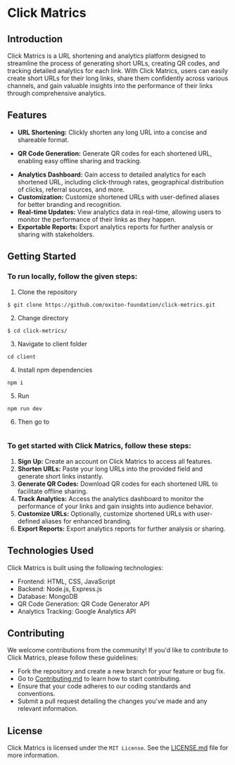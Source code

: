 ﻿# Click Matrics

## Introduction
Click Matrics is a URL shortening and analytics platform designed to streamline the process of generating short URLs, creating QR codes, and tracking detailed analytics for each link. With Click Matrics, users can easily create short URLs for their long links, share them confidently across various channels, and gain valuable insights into the performance of their links through comprehensive analytics.


## Features
- **URL Shortening:** Clickly  shorten any long URL into a concise and shareable format.
  
<!-- ![Click Matrics](./readme-assets/links.png) -->
- **QR Code Generation:** Generate QR codes for each shortened URL, enabling easy offline sharing and tracking.
  
<!-- ![Click Matrics](./readme-assets/qrs.png) -->
- **Analytics Dashboard:** Gain access to detailed analytics for each shortened URL, including click-through rates, geographical distribution of clicks, referral sources, and more.
- **Customization:** Customize shortened URLs with user-defined aliases for better branding and recognition.
- **Real-time Updates:** View analytics data in real-time, allowing users to monitor the performance of their links as they happen.
- **Exportable Reports:** Export analytics reports for further analysis or sharing with stakeholders.

## Getting Started

### To run locally, follow the given steps:
1. Clone the repository
```
$ git clone https://github.com/oxiton-foundation/click-metrics.git
```
2. Change directory
```
$ cd click-metrics/
```
3. Navigate to client folder
```
cd client
```
4. Install npm dependencies
```
npm i
```
5. Run
```
npm run dev
```
6. Then go to
```http://localhost:5173/
```

### To get started with Click Matrics, follow these steps:
1. **Sign Up:** Create an account on Click Matrics to access all features.
2. **Shorten URLs:** Paste your long URLs into the provided field and generate short links instantly.
3. **Generate QR Codes:** Download QR codes for each shortened URL to facilitate offline sharing.
4. **Track Analytics:** Access the analytics dashboard to monitor the performance of your links and gain insights into audience behavior.
5. **Customize URLs:** Optionally, customize shortened URLs with user-defined aliases for enhanced branding.
6. **Export Reports:** Export analytics reports for further analysis or sharing.

## Technologies Used
Click Matrics is built using the following technologies:
- Frontend: HTML, CSS, JavaScript
- Backend: Node.js, Express.js
- Database: MongoDB
- QR Code Generation: QR Code Generator API
- Analytics Tracking: Google Analytics API

## Contributing
We welcome contributions from the community! If you'd like to contribute to Click Matrics, please follow these guidelines:
- Fork the repository and create a new branch for your feature or bug fix.
- Go to [Contributing.md](CONTRIBUTION.md) to learn how to start contributing.
- Ensure that your code adheres to our coding standards and conventions.
- Submit a pull request detailing the changes you've made and any relevant information.

## License
Click Matrics is licensed under the `MIT License`. See the [LICENSE.md](LICENSE.md) file for more information.
